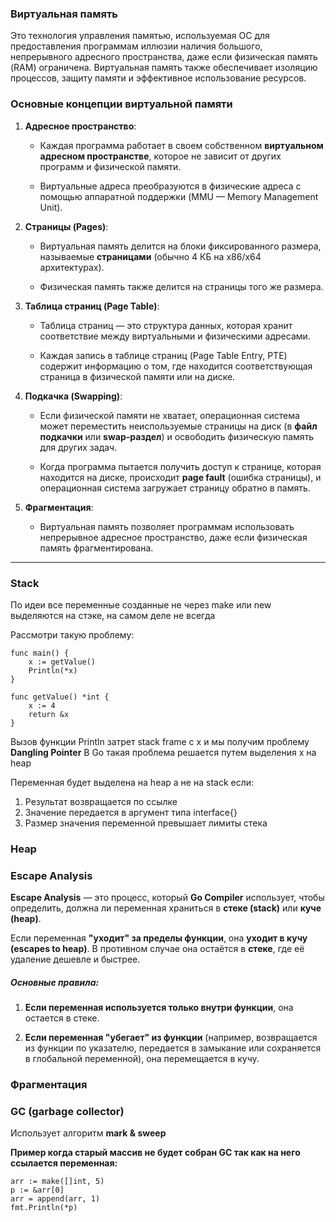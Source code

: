 
### Виртуальная память

Это технология управления памятью, используемая ОС для предоставления программам иллюзии наличия большого, непрерывного адресного пространства, даже если физическая память (RAM) ограничена. Виртуальная память также обеспечивает изоляцию процессов, защиту памяти и эффективное использование ресурсов.

### Основные концепции виртуальной памяти

1. **Адресное пространство**:
    
    - Каждая программа работает в своем собственном **виртуальном адресном пространстве**, которое не зависит от других программ и физической памяти.
        
    - Виртуальные адреса преобразуются в физические адреса с помощью аппаратной поддержки (MMU — Memory Management Unit).
        
2. **Страницы (Pages)**:
    
    - Виртуальная память делится на блоки фиксированного размера, называемые **страницами** (обычно 4 КБ на x86/x64 архитектурах).
        
    - Физическая память также делится на страницы того же размера.
        
3. **Таблица страниц (Page Table)**:
    
    - Таблица страниц — это структура данных, которая хранит соответствие между виртуальными и физическими адресами.
        
    - Каждая запись в таблице страниц (Page Table Entry, PTE) содержит информацию о том, где находится соответствующая страница в физической памяти или на диске.
        
4. **Подкачка (Swapping)**:
    
    - Если физической памяти не хватает, операционная система может переместить неиспользуемые страницы на диск (в **файл подкачки** или **swap-раздел**) и освободить физическую память для других задач.
        
    - Когда программа пытается получить доступ к странице, которая находится на диске, происходит **page fault** (ошибка страницы), и операционная система загружает страницу обратно в память.
        
5. **Фрагментация**:
    
    - Виртуальная память позволяет программам использовать непрерывное адресное пространство, даже если физическая память фрагментирована.


---

### Stack

По идеи все переменные созданные не через make или new выделяются на стэке, на самом деле не всегда

Рассмотри такую проблему:

```
func main() {
	x := getValue()
	Println(*x)
}

func getValue() *int {
	x := 4
	return &x
}
```

Вызов функции Println затрет stack frame с x и мы получим проблему **Dangling Pointer**
В Go такая проблема решается путем выделения x на heap

Переменная будет выделена на heap а не на stack если:
1. Результат возвращается по ссылке
2. Значение передается в аргумент типа interface{}
3. Размер значения переменной превышает лимиты стека

### Heap

### Escape Analysis

**Escape Analysis** — это процесс, который **Go Compiler** использует, чтобы определить, должна ли переменная храниться в **стеке (stack)** или **куче (heap)**.

Если переменная **"уходит" за пределы функции**, она **уходит в кучу (escapes to heap)**. В противном случае она остаётся в **стеке**, где её удаление дешевле и быстрее.

##### Основные правила:

1. **Если переменная используется только внутри функции**, она остается в стеке.
    
2. **Если переменная "убегает" из функции** (например, возвращается из функции по указателю, передается в замыкание или сохраняется в глобальной переменной), она перемещается в кучу.
### Фрагментация
### GC (garbage collector)

Использует алгоритм **mark & sweep**


**Пример когда старый массив не будет собран GC так как на него ссылается переменная:**

```
arr := make([]int, 5)  
p := &arr[0]
arr = append(arr, 1)  
fmt.Println(*p)
```
